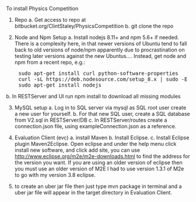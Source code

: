 To install Physics Competition 

1. Repo
a. Get access to repo at bitbucket.org/ClintStaley/PhysicsCompetition
	b. git clone the repo

2. Node and Npm Setup
a. Install nodejs 8.11+ and npm 5.6+ if needed.  There is a complexity here, in that newer versions of Ubuntu tend to fall back to old versions of node/npm apparently due to procrastination on testing later versions against the new Ubuntus....  Instead, get node and npm from a recent repo, e.g.:
<pre>
	sudo apt-get install curl python-software-properties
	curl -sL https://deb.nodesource.com/setup_8.x | sudo -E bash -
	sudo apt-get install nodejs
</pre>
b. In RESTServer and UI run npm install to download all missing modules

3. MySQL setup
a. Log in to SQL server via mysql as SQL root user create a new user for yourself.
b. For that new SQL user, create a SQL database from V2.sql in RESTServer/DB
c. In RESTServer/routes create a connection.json file, using exampleConnection.json as a reference.

4. Evaluation Client (evc)
a. install Maven
b. Install Eclipse.
c. Install Eclipse plugin Maven2Eclipse. Open eclipse and under the help menu click install new software, and click add site, you can use http://www.eclipse.org/m2e/m2e-downloads.html to find the address for the version you want.  If you are using an older version of eclipse then you must use an older version of M2E I had to use version 1.3.1 of M2e to go with my version 3.8 eclipse.
10. to create an uber jar file then just type mvn package in terminal and a uber jar file will appear in the target directory in Evaluation Client.